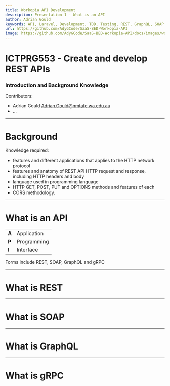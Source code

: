 ```yaml
---
title: Workopia API Development
description: Presentation 1 - What is an API
author: Adrian Gould
keywords: API, Laravel, Development, TDD, Testing, REST, GraphQL, SOAP
url: https://github.com/AdyGCode/SaaS-BED-Workopia-API
image: https://github.com/AdyGCode/SaaS-BED-Workopia-API/docs/images/workopia.png
---
```


# ICTPRG553 - Create and develop REST APIs

### Introduction and Background Knowledge

Contributors:

- Adrian Gould
  <Adrian.Gould@nmtafe.wa.edu.au>
- ...

---

# Background

Knowledge required:

- features and different applications that applies to the HTTP network protocol
- features and anatomy of REST API HTTP request and response, including HTTP headers and body
- language used in programming language
- HTTP GET, POST, PUT and OPTIONS methods and features of each
- CORS methodology.

---

# What is an API

|       |             |
|-------|-------------|
| **A** | Application |
| **P** | Programming |
| **I** | Interface   |

Forms include REST, SOAP, GraphQL and gRPC

---

# What is REST

---

# What is SOAP

---

# What is GraphQL

---

# What is gRPC



